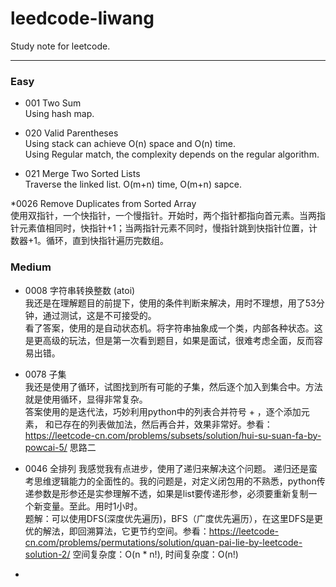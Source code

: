 # leedcode-liwang
Study note for leetcode.

---
### Easy
* 001 Two Sum  
Using hash map. 

* 020 Valid Parentheses  
Using stack can achieve O(n) space and O(n) time.  
Using Regular match, the complexity depends on the regular algorithm.

* 021 Merge Two Sorted Lists  
Traverse the linked list. O(m+n) time, O(m+n) sapce.  

*0026  Remove Duplicates from Sorted Array  
使用双指针，一个快指针，一个慢指针。开始时，两个指针都指向首元素。当两指针元素值相同时，快指针+1；当两指针元素不同时，慢指针跳到快指针位置，计数器+1。循环，直到快指针遍历完数组。


### Medium 
* 0008 字符串转换整数 (atoi)  
我还是在理解题目的前提下，使用的条件判断来解决，用时不理想，用了53分钟，通过测试，这是不可接受的。  
看了答案，使用的是自动状态机。将字符串抽象成一个类，内部各种状态。这是更高级的玩法，但是第一次看到题目，如果是面试，很难考虑全面，反而容易出错。

* 0078 子集  
我还是使用了循环，试图找到所有可能的子集，然后逐个加入到集合中。方法就是使用循环，显得非常复杂。  
答案使用的是迭代法，巧妙利用python中的列表合并符号 + ，逐个添加元素， 和已存在的列表做加法，然后再合并，效果非常好。参看：https://leetcode-cn.com/problems/subsets/solution/hui-su-suan-fa-by-powcai-5/ 思路二

* 0046 全排列
我感觉我有点进步，使用了递归来解决这个问题。 递归还是蛮考思维逻辑能力的全面性的。我的问题是，对定义闭包用的不熟悉，python传递参数是形参还是实参理解不透，如果是list要传递形参，必须要重新复制一个新变量。至此。用时1小时。  
题解：可以使用DFS(深度优先遍历)，BFS（广度优先遍历），在这里DFS是更优的解法，即回溯算法，它更节约空间。参看：https://leetcode-cn.com/problems/permutations/solution/quan-pai-lie-by-leetcode-solution-2/  空间复杂度：O(n * n!), 时间复杂度：O(n!) 

* 



